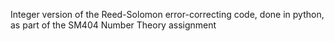 Integer version of the Reed-Solomon error-correcting code, done in python, as part of the SM404 Number Theory assignment
